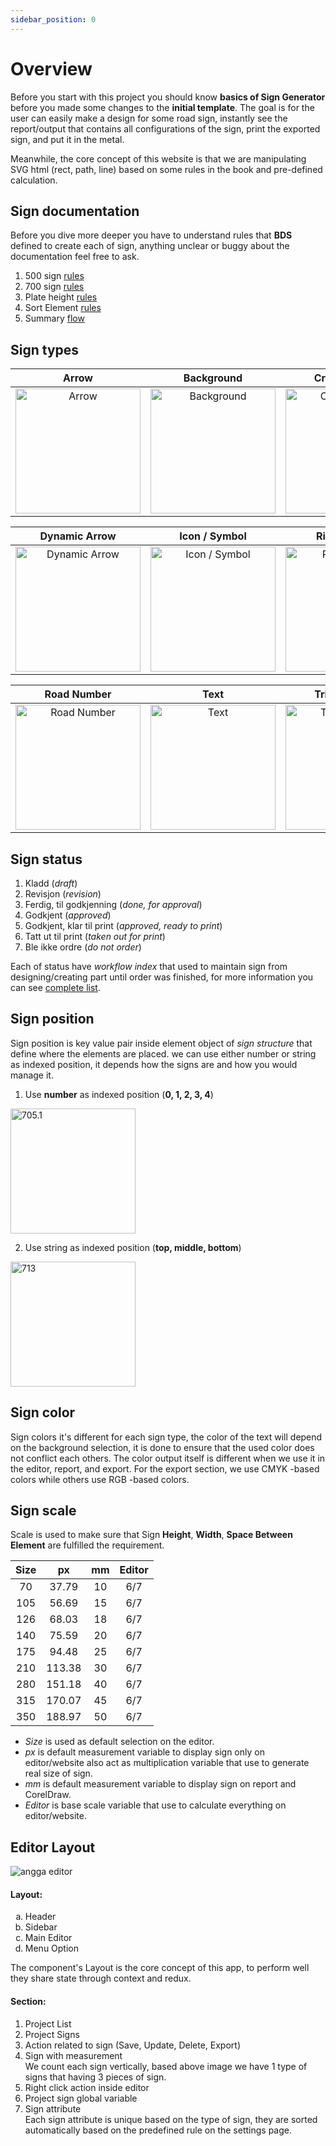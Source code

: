 ```yaml
---
sidebar_position: 0
---
```


# Overview

Before you start with this project you should know **basics of Sign Generator** before you made some changes to the **initial template**.
The goal is for the user can easily make a design for some road sign, instantly see the report/output that contains all configurations of the sign, print the exported sign, and put it in the metal.

Meanwhile, the core concept of this website is that we are manipulating SVG html (rect, path, line) based on some rules in the book and pre-defined calculation.

## Sign documentation

Before you dive more deeper you have to understand rules that **BDS** defined to create each of sign, anything unclear or buggy about the documentation feel free to ask.
1. 500 sign [rules](https://drive.google.com/file/d/1SfsTP_9bAJaSp7Pd3DxioezUsMEb9GPe/view?usp=share_link)
2. 700 sign [rules](https://drive.google.com/file/d/1dMss2_3l9MFvrcL6Fogul3ZxXRkohy4D/view?usp=share_link)
3. Plate height [rules](https://drive.google.com/file/d/1lFjnX2NxB9bhyvs_xdD2jFMMHKnC4oIe/view?usp=share_link)
3. Sort Element [rules](https://drive.google.com/file/d/1wc5aDt4rWef7K3K-UNxKYW6HkubEl2XL/view?usp=sharing)
4. Summary [flow](https://drive.google.com/file/d/19zO0TJAQINgf_1Gp_Zc9xmvNDNhUdPbZ/view?usp=sharing)

## Sign types

| Arrow | Background | CrossNumber |
|:-----:|:----------:|:-----------:|
| <img src="/img/bds-sign/sign-type/arrow.png" alt="Arrow" width="200" height="200" /> | <img src="/img/bds-sign/sign-type/background.png" alt="Background" width="200" height="200" /> | <img src="/img/bds-sign/sign-type/cross-number.png" alt="CrossNumber" width="200" height="200" /> |

| Dynamic Arrow | Icon / Symbol | Ring Number |
|:-------------:|:-------------:|:-----------:|
| <img src="/img/bds-sign/sign-type/dynamic-arrow.png" alt="Dynamic Arrow" width="200" height="200" /> | <img src="/img/bds-sign/sign-type/icon.png" alt="Icon / Symbol" width="200" height="200" /> | <img src="/img/bds-sign/sign-type/ring-number.png" alt="Ring Number" width="200" height="200" /> |

| Road Number | Text | Triangle Edge |
:-----------:|:----:|:-------------:|
| <img src="/img/bds-sign/sign-type/road-number.png" alt="Road Number" width="200" height="200" /> | <img src="/img/bds-sign/sign-type/text.png" alt="Text" width="200" height="200" /> | <img src="/img/bds-sign/sign-type/triangle-edge.png" alt="Triangle Edge" width="200" height="200" /> |

## Sign status
1. Kladd (*draft*)
2. Revisjon (*revision*)
3. Ferdig, til godkjenning (*done, for approval*)
4. Godkjent (*approved*)
5. Godkjent, klar til print (*approved, ready to print*)
6. Tatt ut til print (*taken out for print*)
7. Ble ikke ordre (*do not order*)

Each of status have *workflow index* that used to maintain sign from designing/creating part until order was finished, for more information you can see [complete list](https://skilt.bdsamferdsel.no/settings/statuses).

## Sign position

Sign position is key value pair inside element object of *sign structure* that define where the elements are placed. we can use either number or string as indexed position, it depends how the signs are and how you would manage it.

1. Use **number** as indexed position (**0, 1, 2, 3, 4**)
<img src="/img/bds-sign/overview/overview-sign-1.png" alt="705.1" width="200" height="200" />

2. Use string as indexed position (**top, middle, bottom**)
<img src="/img/bds-sign/overview/overview-sign-2.png" alt="713" width="200" height="200" />

## Sign color

Sign colors it's different for each sign type, the color of the text will depend on the background selection, it is done to ensure that the used color does not conflict each others. The color output itself is different when we use it in the editor, report, and export. For the export section, we use CMYK -based colors while others use RGB -based colors.

## Sign scale

Scale is used to make sure that Sign **Height**, **Width**, **Space Between Element** are fulfilled the requirement.

| Size | px | mm | Editor |
|:----:|:--:|:--:|:------:|
| 70 |37.79 | 10 | 6/7 |
| 105 |56.69 | 15 | 6/7 |
| 126 |68.03 | 18 | 6/7 |
| 140 |75.59 | 20 | 6/7 |
| 175 |94.48 | 25 | 6/7 |
| 210 |113.38 | 30 | 6/7 |
| 280 |151.18 | 40 | 6/7 |
| 315 |170.07 | 45 | 6/7 |
| 350 |188.97 | 50 | 6/7 |

- *Size* is used as default selection on the editor.
- *px* is default measurement variable to display sign only on editor/website also act as multiplication variable that use to generate real size of sign.
- *mm* is default measurement variable to display sign on report and CorelDraw.
- *Editor* is base scale variable that use to calculate everything on editor/website.

## Editor Layout
<img src="/img/bds-sign/overview/overview-editor.png" alt="angga editor" />

#### Layout:
<ol type="a">
 <li>Header</li>
 <li>Sidebar</li>
 <li>Main Editor</li>
 <li>Menu Option</li>
</ol>

The component's Layout is the core concept of this app, to perform well they share state through context and redux.

#### Section:
<ol type="1">
 <li>Project List</li>
 <li>Project Signs</li>
 <li>Action related to sign (Save, Update, Delete, Export)</li>
 <li>Sign with measurement</li>
 We count each sign vertically, based above image we have 1 type of signs that having 3 pieces of sign.
 <li>Right click action inside editor</li>
 <li>Project sign global variable </li>
 <li>Sign attribute</li>
 Each sign attribute is unique based on the type of sign, they are sorted automatically based on the predefined rule on the settings page.
</ol>

